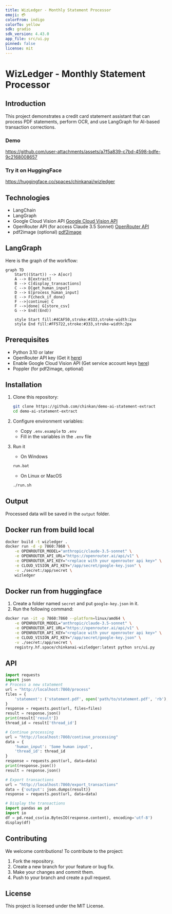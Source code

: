 ```yaml
---
title: WizLedger - Monthly Statement Processor
emoji: 💳
colorFrom: indigo
colorTo: yellow
sdk: gradio
sdk_version: 4.43.0
app_file: src/ui.py
pinned: false
license: mit
---
```


# WizLedger - Monthly Statement Processor

## Introduction

This project demonstrates a credit card statement assistant that can process PDF statements, perform OCR, and use LangGraph for AI-based transaction corrections.

### Demo

https://github.com/user-attachments/assets/a7f5a839-c7bd-4598-bdfe-9c2168008657

### Try it on HuggingFace

https://huggingface.co/spaces/chinkanai/wizledger

## Technologies

-   LangChain
-   LangGraph
-   Google Cloud Vision API [Google Cloud Vision API](https://cloud.google.com/vision)
-   OpenRouter API (for access Claude 3.5 Sonnet) [OpenRouter API](https://openrouter.ai/)
-   pdf2image (optional) [pdf2image](https://pdf2image.readthedocs.io/en/latest/)

## LangGraph

Here is the graph of the workflow:

```mermaid
graph TD
    Start((Start)) --> A[ocr]
    A --> B[extract]
    B --> C[display_transactions]
    C --> D[get_human_input]
    D --> E[process_human_input]
    E --> F{check_if_done}
    F -->|continue| C
    F -->|done| G[store_csv]
    G --> End((End))

    style Start fill:#4CAF50,stroke:#333,stroke-width:2px
    style End fill:#FF5722,stroke:#333,stroke-width:2px
```

## Prerequisites

-   Python 3.10 or later
-   OpenRouter API key (Get it [here](https://openrouter.ai/))
-   Enable Google Cloud Vision API (Get service account keys [here](https://cloud.google.com/iam/docs/keys-list-get))
-   Poppler (for pdf2image, optional)

## Installation

1. Clone this repository:

    ```bash
    git clone https://github.com/chinkan/demo-ai-statement-extract
    cd demo-ai-statement-extract
    ```

2. Configure environment variables:

    - Copy `.env.example` to `.env`
    - Fill in the variables in the `.env` file

3. Run it

    - On Windows

    ```bash
    run.bat
    ```

    - On Linux or MacOS

    ```bash
    ./run.sh
    ```

## Output

Processed data will be saved in the `output` folder.

## Docker run from build local

```bash
docker build -t wizledger .
docker run -d -p 7860:7860 \
    -e OPENROUTER_MODEL="anthropic/claude-3.5-sonnet" \
    -e OPENROUTER_API_URL="https://openrouter.ai/api/v1" \
    -e OPENROUTER_API_KEY="<replace with your openrouter api key>" \
    -e CLOUD_VISION_API_KEY="/app/secret/google-key.json" \
    -v ./secret:/app/secret \
    wizledger
```

## Docker run from huggingface

1. Create a folder named `secret` and put `google-key.json` in it.
2. Run the following command:

```bash
docker run -it -p 7860:7860 --platform=linux/amd64 \
	-e OPENROUTER_MODEL="anthropic/claude-3.5-sonnet" \
	-e OPENROUTER_API_URL="https://openrouter.ai/api/v1" \
	-e OPENROUTER_API_KEY="<replace with your openrouter api key>" \
	-e CLOUD_VISION_API_KEY="/app/secret/google-key.json" \
    -v ./secret:/app/secret \
	registry.hf.space/chinkanai-wizledger:latest python src/ui.py
```

## API

```python
import requests
import json
# Process a new statement
url = "http://localhost:7860/process"
files = {
    'statement': ('statement.pdf', open('path/to/statement.pdf', 'rb'), 'application/pdf'),
}
response = requests.post(url, files=files)
result = response.json()
print(result['result'])
thread_id = result['thread_id']

# Continue processing
url = "http://localhost:7860/continue_processing"
data = {
    'human_input': 'Some human input',
    'thread_id': thread_id
}
response = requests.post(url, data=data)
print(response.json())
result = response.json()

# Export transactions
url = "http://localhost:7860/export_transactions"
data = {'output': json.dumps(result)}
response = requests.post(url, data=data)

# Display the transactions
import pandas as pd
import io
df = pd.read_csv(io.BytesIO(response.content), encoding='utf-8')
display(df)
```

## Contributing

We welcome contributions! To contribute to the project:

1. Fork the repository.
2. Create a new branch for your feature or bug fix.
3. Make your changes and commit them.
4. Push to your branch and create a pull request.

## License

This project is licensed under the MIT License.
